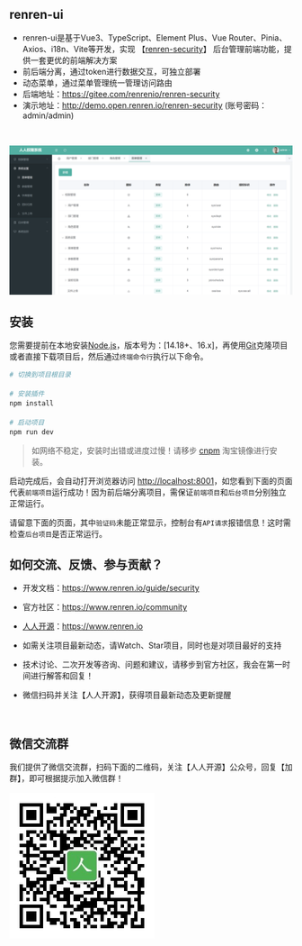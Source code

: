 ## renren-ui
- renren-ui是基于Vue3、TypeScript、Element Plus、Vue Router、Pinia、Axios、i18n、Vite等开发，实现 【[renren-security](https://gitee.com/renrenio/renren-security)】 后台管理前端功能，提供一套更优的前端解决方案
- 前后端分离，通过token进行数据交互，可独立部署
- 动态菜单，通过菜单管理统一管理访问路由
- 后端地址：https://gitee.com/renrenio/renren-security
- 演示地址：http://demo.open.renren.io/renren-security (账号密码：admin/admin)

<br> 

![输入图片说明](public/1.png)

## 安装

您需要提前在本地安装[Node.js](https://nodejs.org/en/)，版本号为：[14.18+、16.x]，再使用[Git](https://git-scm.com/)克隆项目或者直接下载项目后，然后通过`终端命令行`执行以下命令。

```bash
# 切换到项目根目录

# 安装插件
npm install

# 启动项目
npm run dev
```

> 如网络不稳定，安装时出错或进度过慢！请移步 [cnpm](https://npmmirror.com/) 淘宝镜像进行安装。

启动完成后，会自动打开浏览器访问 [http://localhost:8001](http://localhost:8001)，如您看到下面的页面代表`前端项目`运行成功！因为前后端分离项目，需保证`前端项目`和`后台项目`分别独立正常运行。

请留意下面的页面，其中`验证码`未能正常显示，控制台有`API请求`报错信息！这时需检查`后台项目`是否正常运行。



## 如何交流、反馈、参与贡献？
- 开发文档：https://www.renren.io/guide/security
- 官方社区：https://www.renren.io/community
- [人人开源](https://www.renren.io)：https://www.renren.io
- 如需关注项目最新动态，请Watch、Star项目，同时也是对项目最好的支持
- 技术讨论、二次开发等咨询、问题和建议，请移步到官方社区，我会在第一时间进行解答和回复！
- 微信扫码并关注【人人开源】，获得项目最新动态及更新提醒<br>

  <br>

## 微信交流群
我们提供了微信交流群，扫码下面的二维码，关注【人人开源】公众号，回复【加群】，即可根据提示加入微信群！
<br><br>
![输入图片说明](public/wechat.jpg)

<br>
<br>
